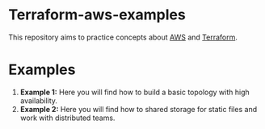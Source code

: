# Terraform-aws-examples

This repository aims to practice concepts about [AWS](https://aws.amazon.com/) and [Terraform](https://www.terraform.io/). 

# Examples

1. **Example 1:** Here you will find how to build a basic topology with high availability.
2. **Example 2:** Here you will find how to shared storage for static files and work with distributed teams.